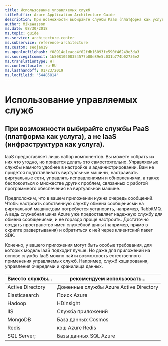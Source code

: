 ```yaml
---
title: Использование управляемых служб
titleSuffix: Azure Application Architecture Guide
description: При возможности выбирайте службы PaaS (платформа как услуга) вместо служб IaaS (инфраструктура как услуга).
author: MikeWasson
ms.date: 08/30/2018
ms.topic: guide
ms.service: architecture-center
ms.subservice: reference-architecture
ms.custom: seojan19
ms.openlocfilehash: f08914e1eacc4f02fdb16093fe590f46249e3da3
ms.sourcegitcommit: 1b50810208354577b00e89e5c031b774b02736e2
ms.translationtype: HT
ms.contentlocale: ru-RU
ms.lasthandoff: 01/23/2019
ms.locfileid: "54485814"
---
```

# <a name="use-managed-services"></a>Использование управляемых служб

## <a name="when-possible-use-platform-as-a-service-paas-rather-than-infrastructure-as-a-service-iaas"></a>При возможности выбирайте службы PaaS (платформа как услуга), а не IaaS (инфраструктура как услуга).

IaaS предоставляет лишь набор компонентов. Вы можете собрать из них что угодно, но придется делать это самостоятельно. Управляемые службы намного удобнее в настройке и администрировании. Вам не придется подготавливать виртуальные машины, настраивать виртуальные сети, управлять исправлениями и обновлениями, а также беспокоиться о множестве других проблем, связанных с работой программного обеспечения на виртуальной машине.

Предположим, что в вашем приложении нужна очередь сообщений. Чтобы настроить собственную службу обмена сообщениями на виртуальной машине,вам потребуется установить, например, RabbitMQ. А ведь служебная шина Azure уже предоставляет надежную службу для обмена сообщениями, и ее гораздо проще настроить. Достаточно создать пространство имен служебной шины (например, прямо в скрипте развертывания) и обратиться к ней через клиентский пакет SDK.

Конечно, у вашего приложения могут быть особые требования, для которых модель IaaS подходит лучше. Но даже для приложений на основе службы IaaS можно найти возможность естественного применения управляемых служб. Например, служб кэширования, управления очередями и хранилища данных.

| Вместо службы... | рекомендуем использовать... |
|-----------------------|-------------|
| Active Directory | Доменные службы Azure Active Directory |
| Elasticsearch | Поиск Azure |
| Hadoop | HDInsight |
| IIS | Служба приложений |
| MongoDB | База данных Cosmos |
| Redis | кэш Azure Redis |
| SQL Server; | Базы данных SQL Azure |
